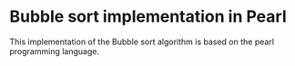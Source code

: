 # Bubble sort implementation in Pearl

This implementation of the Bubble sort algorithm is based on the pearl programming language.
